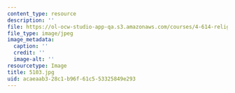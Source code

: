 ```yaml
---
content_type: resource
description: ''
file: https://ol-ocw-studio-app-qa.s3.amazonaws.com/courses/4-614-religious-architecture-and-islamic-cultures-fall-2002/acaeaab328c1b96f61c553325849e293_5103.jpg
file_type: image/jpeg
image_metadata:
  caption: ''
  credit: ''
  image-alt: ''
resourcetype: Image
title: 5103.jpg
uid: acaeaab3-28c1-b96f-61c5-53325849e293
---
```

